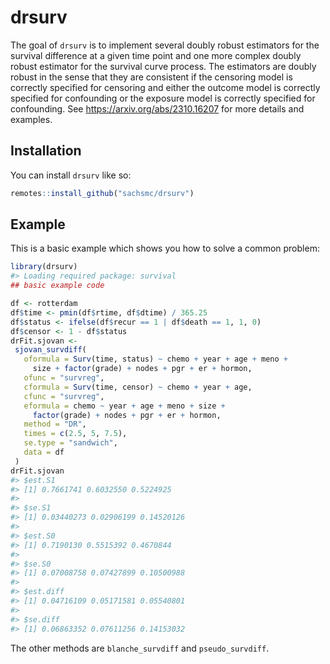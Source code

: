 
<!-- README.md is generated from README.Rmd. Please edit that file -->

# drsurv

<!-- badges: start -->
<!-- badges: end -->

The goal of `drsurv` is to implement several doubly robust estimators
for the survival difference at a given time point and one more complex
doubly robust estimator for the survival curve process. The estimators
are doubly robust in the sense that they are consistent if the censoring
model is correctly specified for censoring and either the outcome model
is correctly specified for confounding or the exposure model is
correctly specified for confounding. See
<https://arxiv.org/abs/2310.16207> for more details and examples.

## Installation

You can install `drsurv` like so:

``` r
remotes::install_github("sachsmc/drsurv")
```

## Example

This is a basic example which shows you how to solve a common problem:

``` r
library(drsurv)
#> Loading required package: survival
## basic example code

df <- rotterdam
df$time <- pmin(df$rtime, df$dtime) / 365.25
df$status <- ifelse(df$recur == 1 | df$death == 1, 1, 0)
df$censor <- 1 - df$status
drFit.sjovan <-
 sjovan_survdiff(
   oformula = Surv(time, status) ~ chemo + year + age + meno +
     size + factor(grade) + nodes + pgr + er + hormon,
   ofunc = "survreg",
   cformula = Surv(time, censor) ~ chemo + year + age,
   cfunc = "survreg",
   eformula = chemo ~ year + age + meno + size +
     factor(grade) + nodes + pgr + er + hormon,
   method = "DR",
   times = c(2.5, 5, 7.5),
   se.type = "sandwich",
   data = df
 )
drFit.sjovan
#> $est.S1
#> [1] 0.7661741 0.6032550 0.5224925
#> 
#> $se.S1
#> [1] 0.03440273 0.02906199 0.14520126
#> 
#> $est.S0
#> [1] 0.7190130 0.5515392 0.4670844
#> 
#> $se.S0
#> [1] 0.07008758 0.07427899 0.10500988
#> 
#> $est.diff
#> [1] 0.04716109 0.05171581 0.05540801
#> 
#> $se.diff
#> [1] 0.06863352 0.07611256 0.14153032
```

The other methods are `blanche_survdiff` and `pseudo_survdiff`.
